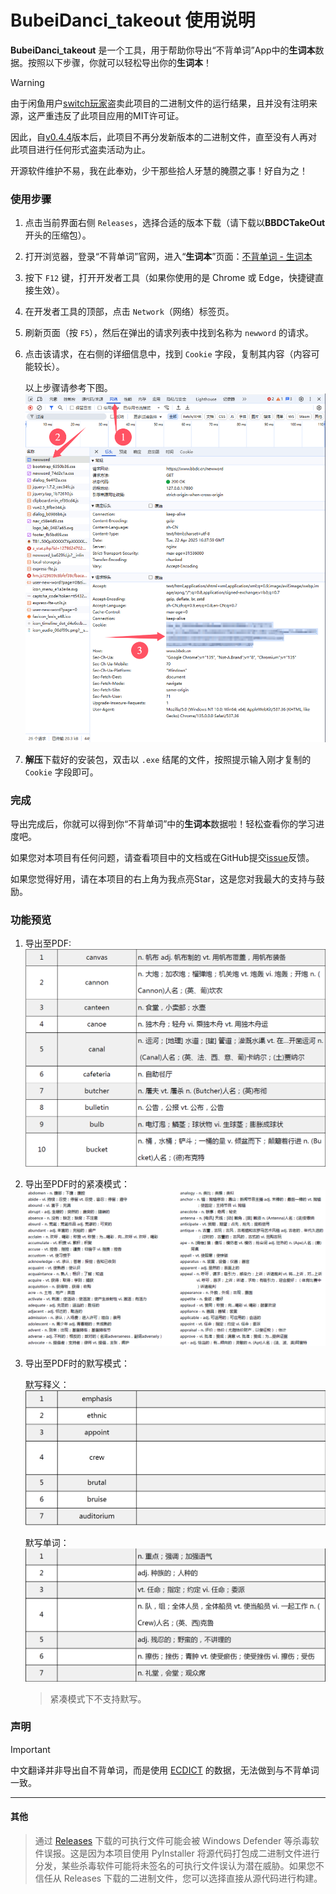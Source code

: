 # BubeiDanci_takeout 使用说明

**BubeiDanci_takeout** 是一个工具，用于帮助你导出“不背单词”App中的**生词本**数据。按照以下步骤，你就可以轻松导出你的**生词本**！

> [!WARNING]
> 由于闲鱼用户[switch玩家](https://m.tb.cn/h.6m1xhb3?tk=qWGpVVxrRaW)盗卖此项目的二进制文件的运行结果，且并没有注明来源，这严重违反了此项目应用的MIT许可证。
> 
> 因此，自[v0.4.4](https://github.com/ImQQiaoO/BubeiDanci_takeout/releases/tag/v0.4.4)版本后，此项目不再分发新版本的二进制文件，直至没有人再对此项目进行任何形式盗卖活动为止。
> 
> 开源软件维护不易，我在此奉劝，少干那些拾人牙慧的腌臜之事！好自为之！

### 使用步骤

1. 点击当前界面右侧 `Releases`，选择合适的版本下载（请下载以**BBDCTakeOut**开头的压缩包）。
2. 打开浏览器，登录“不背单词”官网，进入“**生词本**”页面：[不背单词 - 生词本](https://www.bbdc.cn/newword)
3. 按下 `F12` 键，打开开发者工具（如果你使用的是 Chrome 或 Edge，快捷键直接生效）。
4. 在开发者工具的顶部，点击 `Network`（网络）标签页。
5. 刷新页面（按 `F5`），然后在弹出的请求列表中找到名称为 `newword` 的请求。
6. 点击该请求，在右侧的详细信息中，找到 `Cookie` 字段，复制其内容（内容可能较长）。
   
   以上步骤请参考下图。
   ![如何获取cookie](/README_imgs/how_to_get_cookie.png)
7. **解压**下载好的安装包，双击以 `.exe` 结尾的文件，按照提示输入刚才复制的 `Cookie` 字段即可。


### 完成

导出完成后，你就可以得到你“不背单词”中的**生词本**数据啦！轻松查看你的学习进度吧。

如果您对本项目有任何问题，请查看项目中的文档或在GitHub提交[issue](https://github.com/ImQQiaoO/BubeiDanci_takeout/issues)反馈。

如果您觉得好用，请在本项目的右上角为我点亮Star，这是您对我最大的支持与鼓励。

### 功能预览
1. 导出至PDF:
   ![pdf_preview](/README_imgs/pdf_preview.png)

2. 导出至PDF时的紧凑模式：
   ![compact_mode](/README_imgs/compact_mode.png)

2. 导出至PDF时的默写模式：
   
   默写释义：
   ![dictation_ch](/README_imgs/dictation_ch.png)

   默写单词：
   ![dictation_en](/README_imgs/dictation_en.png)

   > 紧凑模式下不支持默写。

### 声明

> [!IMPORTANT]
> 中文翻译并非导出自不背单词，而是使用 [ECDICT](https://github.com/skywind3000/ECDICT-ultimate) 的数据，无法做到与不背单词一致。

---
#### 其他
> 通过 [Releases](https://github.com/ImQQiaoO/BubeiDanci_takeout/releases) 下载的可执行文件可能会被 Windows Defender 等杀毒软件误报。这是因为本项目使用 PyInstaller 将源代码打包成二进制文件进行分发，某些杀毒软件可能将未签名的可执行文件误认为潜在威胁。如果您不信任从 Releases 下载的二进制文件，您可以选择直接从源代码进行构建。
